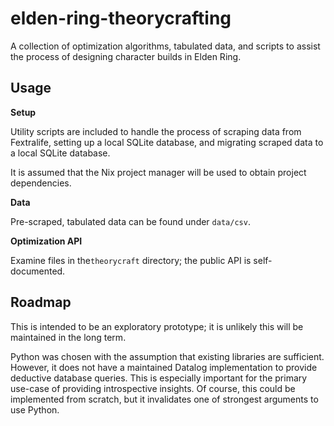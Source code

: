 # elden-ring-theorycrafting
A collection of optimization algorithms, tabulated data, and scripts to assist the process of designing character builds in Elden Ring. 

## Usage
**Setup**

Utility scripts are included to handle the process of scraping data from Fextralife, setting up a local SQLite database, and migrating scraped data to a local SQLite database.  

It is assumed that the Nix project manager will be used to obtain project dependencies.

**Data**

Pre-scraped, tabulated data can be found under `data/csv`.

**Optimization API**

Examine files in the`theorycraft` directory; the public API is self-documented. 

## Roadmap 
This is intended to be an exploratory prototype; it is unlikely this will be maintained in the long term.

Python was chosen with the assumption that existing libraries are sufficient.  However, it does not have a maintained Datalog implementation to provide deductive database queries. This is especially important for the primary use-case of providing introspective insights.  Of course, this could be implemented from scratch, but it invalidates one of strongest arguments to use Python. 


